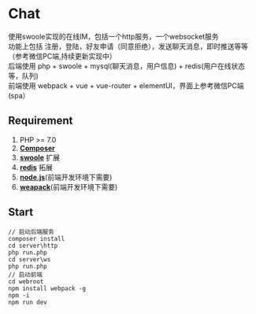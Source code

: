 # Chat
使用swoole实现的在线IM，包括一个http服务，一个websocket服务  
功能上包括 注册，登陆，好友申请（同意拒绝），发送聊天消息，即时推送等等（参考微信PC端,持续更新实现中）  
后端使用 php + swoole + mysql(聊天消息，用户信息) + redis(用户在线状态等，队列)   
前端使用 webpack + vue + vue-router + elementUI，界面上参考微信PC端(spa）
## Requirement
1. PHP >= 7.0
2. **[Composer](https://getcomposer.org/)**
3. **[swoole](https://www.swoole.com/)** 扩展
4. **[redis](http://pecl.php.net/package/redis)** 拓展
5. **[node.js](https://nodejs.org/en/)**(前端开发环境下需要)  
6. **[weapack](http://webpack.github.io/)**(前端开发环境下需要)  
## Start
```shell
// 启动后端服务
composer install
cd server\http 
php run.php 
cd server\ws
php run.php
// 启动前端
cd webroot
npm install webpack -g
npm -i
npm run dev
```
